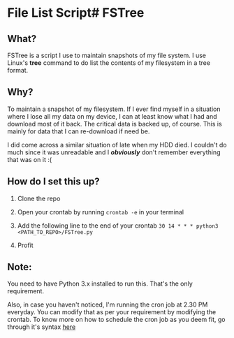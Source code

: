 # File List Script# FSTree

## What?

FSTree is a script I use to maintain snapshots of my file system. I use Linux's **tree** command to do list the contents of my filesystem in a tree format.

## Why?

To maintain a snapshot of my filesystem. If I ever find myself in a situation where I lose all my data on my device, I can at least know what I had and download most of it back. The critical data is backed up, of course. This is mainly for data that I can re-download if need be. 

I did come across a similar situation of late when my HDD died. I couldn't do much since it was unreadable and I _**obviously**_ don't remember everything that was on it :(

## How do I set this up?

1. Clone the repo

2. Open your crontab by running `crontab -e` in your terminal

3. Add the following line to the end of your crontab `30 14 * * * python3 <PATH_TO_REPO>/FSTree.py`

4. Profit

## Note:

You need to have Python 3.x installed to run this. That's the only requirement.

Also, in case you haven't noticed, I'm running the cron job at 2.30 PM everyday. You can modify that as per your requirement by modifying the crontab. To know more on how to schedule the cron job as you deem fit, go through it's syntax [here](https://www.computerhope.com/unix/ucrontab.htm)
